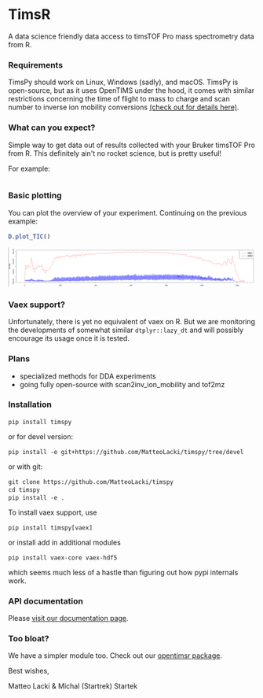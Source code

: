 # TimsR

A data science friendly data access to timsTOF Pro mass spectrometry data from R.

### Requirements

TimsPy should work on Linux, Windows (sadly), and macOS.
TimsPy is open-source, but as it uses OpenTIMS under the hood, it comes with similar restrictions concerning the time of flight to mass to charge and scan number to inverse ion mobility conversions [(check out for details here)](https://github.com/michalsta/opentims).


### What can you expect?

Simple way to get data out of results collected with your Bruker timsTOF Pro from R.
This definitely ain't no rocket science, but is pretty useful!

For example:

```R
```

### Basic plotting
You can plot the overview of your experiment.
Continuing on the previous example:

```R
D.plot_TIC()
```
![](https://github.com/MatteoLacki/timsr/blob/main/ms1_ms2_intensities.png "TIC per frame")
<!-- 
```R
D.plot_peak_counts()
```
![](https://github.com/MatteoLacki/timspy/blob/master/ms1ms2peak_counts.png "TIC per frame")

```R
D.plot_intensity_given_mz_inv_ion_mobility()
```
![](https://github.com/MatteoLacki/timspy/blob/master/ms1_heatmap.png "TIC per frame")
 -->
### Vaex support?

Unfortunately, there is yet no equivalent of vaex on R.
But we are monitoring the developments of somewhat similar `dtplyr::lazy_dt` and will possibly encourage its usage once it is tested.  


### Plans
* specialized methods for DDA experiments
* going fully open-source with scan2inv_ion_mobility and tof2mz


### Installation

```{bash}
pip install timspy
```
or for devel version:
```{bash}
pip install -e git+https://github.com/MatteoLacki/timspy/tree/devel
```
or with git:
```{bash}
git clone https://github.com/MatteoLacki/timspy
cd timspy
pip install -e .
```

To install vaex support, use
```{bash}
pip install timspy[vaex]
```
or install add in additional modules
```{bash}
pip install vaex-core vaex-hdf5
```
which seems much less of a hastle than figuring out how pypi internals work.

### API documentation

Please [visit our documentation page](https://matteolacki.github.io/timspy/index.html).

### Too bloat?

We have a simpler module too.
Check out our [opentimsr package](https://github.com/michalsta/opentims).

Best wishes,

Matteo Lacki & Michal (Startrek) Startek